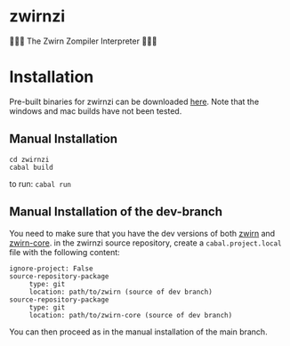 # zwirnzi

🧶🧵🧶 The Zwirn Zompiler Interpreter 🧶🧵🧶

# Installation

Pre-built binaries for zwirnzi can be downloaded [here](https://github.com/polymorphicengine/zwirnzi/releases/). Note that the windows and mac builds have not been tested.

## Manual Installation

```git clone https://github.com/polymorphicengine/zwirnzi
cd zwirnzi
cabal build
```

to run:
`cabal run`

## Manual Installation of the dev-branch

You need to make sure that you have the dev versions of both [zwirn](https://github.com/polymorphicengine/zwirn) and [zwirn-core](https://lab.al0.de/martin/zwirn-core).
in the zwirnzi source repository, create a `cabal.project.local` file with the following content:
```
ignore-project: False
source-repository-package
     type: git
     location: path/to/zwirn (source of dev branch)
source-repository-package
     type: git
     location: path/to/zwirn-core (source of dev branch)
```

You can then proceed as in the manual installation of the main branch.
